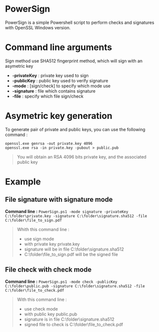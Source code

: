 # PowerSign


PowerSign is a simple Powershell script to perform checks and signatures with OpenSSL Windows version. 

# Command line arguments

Sign method use SHA512 fingerprint method, which will sign with an asymetric key  
    
- **-privateKey** : private key used to sign  
- **-publicKey**  : public key used to verify signature  
- **-mode**       : [sign/check] to specify which mode use  
- **-signature**  : file which contains signature  
- **-file**       : specify which file sign/check  

# Asymetric key generation

To generate pair of private and public keys, you can use the following command : 
```
openssl.exe genrsa -out private.key 4096
openssl.exe rsa -in private.key -pubout > public.pub
```

>You will obtain an RSA 4096 bits private key, and the associated public key

# Example

## File signature with signature mode

**Command line :** `PowerSign.ps1 -mode signature -privateKey C:\folder\private.key -signature C:\folder\signature.sha512 -file C:\folder\file_to_sign.pdf`

>Whith this command line :   
>- use sign mode  
>- with private key private.key  
>- signature will be in file C:\folder\signature.sha512  
>- C:\folder\file_to_sign.pdf will be the signed file  

## File check with check mode

**Command line :** `PowerSign.ps1 -mode check -publicKey C:\folder\public.pub -signature C:\folder\signature.sha512 -file C:\folder\file_to_check.pdf`

>With this command line : 
>- use check mode
>- with public key public.pub
>- signature is in file C:\folder\signature.sha512
>- signed file to check is C:\folder\file_to_check.pdf
